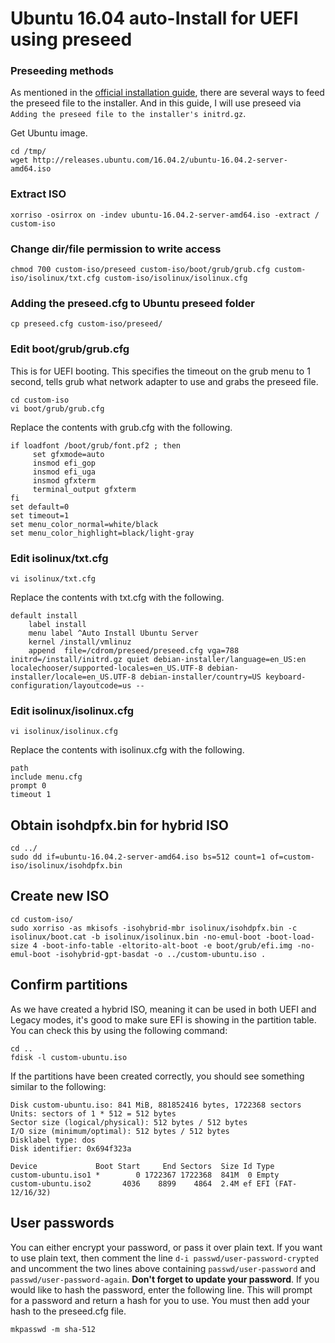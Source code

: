 # Ubuntu 16.04 auto-Install for UEFI using preseed

### Preseeding methods
As mentioned in the [official installation guide](https://www.debian.org/releases/stable/i386/apb.en.html), there are several ways to feed the preseed file to the installer. And in this guide, I will use preseed via `Adding the preseed file to the installer's initrd.gz`.

Get Ubuntu image.

    cd /tmp/
    wget http://releases.ubuntu.com/16.04.2/ubuntu-16.04.2-server-amd64.iso

### Extract ISO
    xorriso -osirrox on -indev ubuntu-16.04.2-server-amd64.iso -extract / custom-iso

### Change dir/file permission to write access
    chmod 700 custom-iso/preseed custom-iso/boot/grub/grub.cfg custom-iso/isolinux/txt.cfg custom-iso/isolinux/isolinux.cfg 

### Adding the preseed.cfg to Ubuntu preseed folder
    cp preseed.cfg custom-iso/preseed/ 

### Edit boot/grub/grub.cfg
This is for UEFI booting. This specifies the timeout on the grub menu to 1 second, tells grub what network adapter to use and grabs the preseed file.

    cd custom-iso
    vi boot/grub/grub.cfg

Replace the contents with grub.cfg with the following.

    if loadfont /boot/grub/font.pf2 ; then
         set gfxmode=auto
         insmod efi_gop
         insmod efi_uga
         insmod gfxterm
         terminal_output gfxterm
    fi
    set default=0
    set timeout=1
    set menu_color_normal=white/black
    set menu_color_highlight=black/light-gray

### Edit isolinux/txt.cfg

    vi isolinux/txt.cfg

Replace the contents with txt.cfg with the following.

    default install
        label install
        menu label ^Auto Install Ubuntu Server
        kernel /install/vmlinuz
        append  file=/cdrom/preseed/preseed.cfg vga=788 initrd=/install/initrd.gz quiet debian-installer/language=en_US:en localechooser/supported-locales=en_US.UTF-8 debian-installer/locale=en_US.UTF-8 debian-installer/country=US keyboard-configuration/layoutcode=us --

### Edit isolinux/isolinux.cfg

    vi isolinux/isolinux.cfg

Replace the contents with isolinux.cfg with the following.

    path 
    include menu.cfg
    prompt 0
    timeout 1

## Obtain isohdpfx.bin for hybrid ISO

    cd ../
    sudo dd if=ubuntu-16.04.2-server-amd64.iso bs=512 count=1 of=custom-iso/isolinux/isohdpfx.bin

## Create new ISO

    cd custom-iso/
    sudo xorriso -as mkisofs -isohybrid-mbr isolinux/isohdpfx.bin -c isolinux/boot.cat -b isolinux/isolinux.bin -no-emul-boot -boot-load-size 4 -boot-info-table -eltorito-alt-boot -e boot/grub/efi.img -no-emul-boot -isohybrid-gpt-basdat -o ../custom-ubuntu.iso .

## Confirm partitions
As we have created a hybrid ISO, meaning it can be used in both UEFI and Legacy modes, it's good to make sure EFI is showing in the partition table. You can check this by using the following command:

    cd ..
    fdisk -l custom-ubuntu.iso

If the partitions have been created correctly, you should see something similar to the following:

    Disk custom-ubuntu.iso: 841 MiB, 881852416 bytes, 1722368 sectors
    Units: sectors of 1 * 512 = 512 bytes
    Sector size (logical/physical): 512 bytes / 512 bytes
    I/O size (minimum/optimal): 512 bytes / 512 bytes
    Disklabel type: dos
    Disk identifier: 0x694f323a

    Device             Boot Start     End Sectors  Size Id Type
    custom-ubuntu.iso1 *        0 1722367 1722368  841M  0 Empty
    custom-ubuntu.iso2       4036    8899    4864  2.4M ef EFI (FAT-12/16/32)

## User passwords
You can either encrypt your password, or pass it over plain text. If you want to use plain text, then comment the line `d-i passwd/user-password-crypted` and uncomment the two lines above containing `passwd/user-password` and `passwd/user-password-again`. __Don't forget to update your password__. If you would like to hash the password, enter the following line. This will prompt for a password and return a hash for you to use. You must then add your hash to the preseed.cfg file. 
    
    mkpasswd -m sha-512

